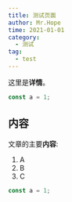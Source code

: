 ```yaml
---
title: 测试页面
author: Mr.Hope
time: 2021-01-01
category:
  - 测试
tag:
  - test
---
```


这里是**详情**。

```js
const a = 1;
```

<!-- more -->

## 内容

文章的主要**内容**:

1. A
1. B
1. C

```js
const a = 1;
```
